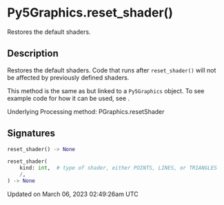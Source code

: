 # Py5Graphics.reset_shader()

Restores the default shaders.

## Description

Restores the default shaders. Code that runs after `reset_shader()` will not be affected by previously defined shaders.

This method is the same as [](sketch_reset_shader) but linked to a `Py5Graphics` object. To see example code for how it can be used, see [](sketch_reset_shader).

Underlying Processing method: PGraphics.resetShader

## Signatures

```python
reset_shader() -> None

reset_shader(
    kind: int,  # type of shader, either POINTS, LINES, or TRIANGLES
    /,
) -> None
```

Updated on March 06, 2023 02:49:26am UTC
